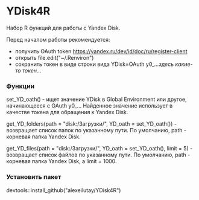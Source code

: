 # YDisk4R
Набор R функций для работы с Yandex Disk.

Перед началом работы рекомендуется:
- получить OAuth token https://yandex.ru/dev/id/doc/ru/register-client
- открыть file.edit("~/.Renviron") 
- сохранить токен в виде строки вида YDisk=OAuth y0_*...здесь какие-то токен...*

### Функции

set_YD_oath() - ищет значение YDisk в Global Environment или другое, начинающееся с OAuth y0_... Найденное значение использует в качестве токена для обращения к Yandex Disk.

get_YD_folders(path = "disk:/Загрузки/", YD_oath = set_YD_oath()) - возвращает список папок по указанному пути. По умолчанию, path - корневая папка Yandex Disk.

get_YD_files(path = "disk:/Загрузки/", YD_oath = set_YD_oath(), limit = 5)  - возвращает список файлов по указанному пути. По умолчанию, path - корневая папка Yandex Disk, а limit = 1000.

### Установить пакет

devtools::install_github("alexeilutay/YDisk4R")
